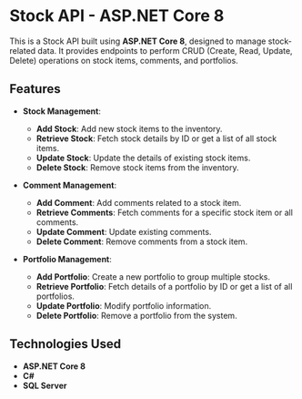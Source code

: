 # Stock API - ASP.NET Core 8

This is a Stock API built using **ASP.NET Core 8**, designed to manage stock-related data. It provides endpoints to perform CRUD (Create, Read, Update, Delete) operations on stock items, comments, and portfolios.

## Features

- **Stock Management**:
  - **Add Stock**: Add new stock items to the inventory.
  - **Retrieve Stock**: Fetch stock details by ID or get a list of all stock items.
  - **Update Stock**: Update the details of existing stock items.
  - **Delete Stock**: Remove stock items from the inventory.

- **Comment Management**:
  - **Add Comment**: Add comments related to a stock item.
  - **Retrieve Comments**: Fetch comments for a specific stock item or all comments.
  - **Update Comment**: Update existing comments.
  - **Delete Comment**: Remove comments from a stock item.

- **Portfolio Management**:
  - **Add Portfolio**: Create a new portfolio to group multiple stocks.
  - **Retrieve Portfolio**: Fetch details of a portfolio by ID or get a list of all portfolios.
  - **Update Portfolio**: Modify portfolio information.
  - **Delete Portfolio**: Remove a portfolio from the system.

## Technologies Used

- **ASP.NET Core 8**
- **C#**
- **SQL Server**




